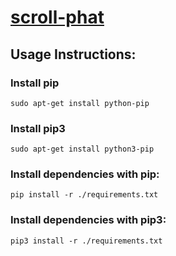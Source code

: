 # [scroll-phat]

## Usage Instructions:

### Install pip
`sudo apt-get install python-pip`

### Install pip3
`sudo apt-get install python3-pip`


### Install dependencies with pip:
`pip install -r ./requirements.txt`

### Install dependencies with pip3:
`pip3 install -r ./requirements.txt`

[scroll-phat]: https://shop.pimoroni.com/products/scroll-phat